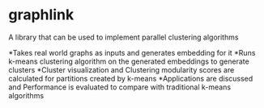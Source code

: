 # graphlink
A library that can be used to implement parallel clustering algorithms

*Takes real world graphs as inputs and generates embedding for it
*Runs k-means clustering algorithm on the generated embeddings to generate clusters
*Cluster visualization and Clustering modularity scores are calculated for partitions created by k-means
*Applications are discussed and Performance is evaluated to compare with traditional k-means algorithms
